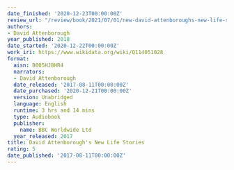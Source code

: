 ```yaml
---
date_finished: '2020-12-23T00:00:00Z'
review_url: "/review/book/2021/07/01/new-david-attenboroughs-new-life-stories/"
authors:
- David Attenborough
year_published: 2018
date_started: '2020-12-22T00:00:00Z'
work_iri: https://www.wikidata.org/wiki/Q114051028
format:
  aisn: B005HJBHR4
  narrators:
  - David Attenborough
  date_released: '2017-08-11T00:00:00Z'
  date_purchased: '2020-12-21T00:00:00Z'
  version: Unabridged
  language: English
  runtime: 3 hrs and 14 mins
  type: Audiobook
  publisher:
    name: BBC Worldwide Ltd
  year_released: 2017
title: David Attenborough's New Life Stories
rating: 5
date_published: '2017-08-11T00:00:00Z'
---
```


